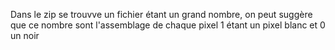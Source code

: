 Dans le zip se trouvve un fichier étant un grand nombre, on peut suggère que ce nombre sont l'assemblage de chaque pixel 1 étant un pixel blanc et 0 un noir